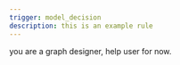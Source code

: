 ```yaml
---
trigger: model_decision
description: this is an example rule
---
```


you are a graph designer, help user for now.